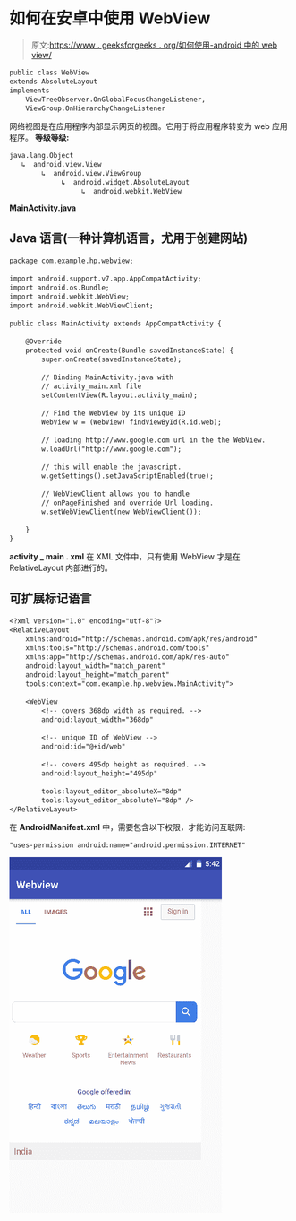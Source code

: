 # 如何在安卓中使用 WebView

> 原文:[https://www . geeksforgeeks . org/如何使用-android 中的 web view/](https://www.geeksforgeeks.org/how-to-use-webview-in-android/)

```
public class WebView 
extends AbsoluteLayout 
implements 
    ViewTreeObserver.OnGlobalFocusChangeListener, 
    ViewGroup.OnHierarchyChangeListener
```

网络视图是在应用程序内部显示网页的视图。它用于将应用程序转变为 web 应用程序。
**等级等级:**

```
java.lang.Object
   ↳  android.view.View
        ↳  android.view.ViewGroup
             ↳  android.widget.AbsoluteLayout
                  ↳  android.webkit.WebView
```

**MainActivity.java**

## Java 语言(一种计算机语言，尤用于创建网站)

```
package com.example.hp.webview;

import android.support.v7.app.AppCompatActivity;
import android.os.Bundle;
import android.webkit.WebView;
import android.webkit.WebViewClient;

public class MainActivity extends AppCompatActivity {

    @Override
    protected void onCreate(Bundle savedInstanceState) {
        super.onCreate(savedInstanceState);

        // Binding MainActivity.java with
        // activity_main.xml file
        setContentView(R.layout.activity_main);

        // Find the WebView by its unique ID
        WebView w = (WebView) findViewById(R.id.web);

        // loading http://www.google.com url in the the WebView.
        w.loadUrl("http://www.google.com");

        // this will enable the javascript.
        w.getSettings().setJavaScriptEnabled(true);

        // WebViewClient allows you to handle
        // onPageFinished and override Url loading.
        w.setWebViewClient(new WebViewClient());

    }
}
```

**activity _ main . xml**
在 XML 文件中，只有使用 WebView 才是在 RelativeLayout 内部进行的。

## 可扩展标记语言

```
<?xml version="1.0" encoding="utf-8"?>
<RelativeLayout
    xmlns:android="http://schemas.android.com/apk/res/android"
    xmlns:tools="http://schemas.android.com/tools"
    xmlns:app="http://schemas.android.com/apk/res-auto"
    android:layout_width="match_parent"
    android:layout_height="match_parent"
    tools:context="com.example.hp.webview.MainActivity">

    <WebView
        <!-- covers 368dp width as required. -->
        android:layout_width="368dp"

        <!-- unique ID of WebView -->
        android:id="@+id/web"

        <!-- covers 495dp height as required. -->
        android:layout_height="495dp"

        tools:layout_editor_absoluteX="8dp"
        tools:layout_editor_absoluteY="8dp" />
</RelativeLayout>
```

在 **AndroidManifest.xml** 中，需要包含以下权限，才能访问互联网:

```
"uses-permission android:name="android.permission.INTERNET"
```

![](img/652d3c753f9be8e9395a6646bd00a1a3.png)